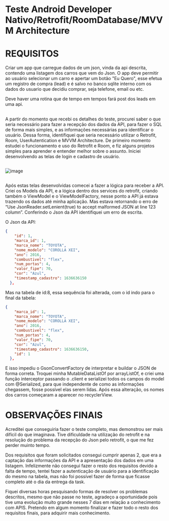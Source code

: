 # Teste Android Developer Nativo/Retrofit/RoomDatabase/MVVM Architecture

# REQUISITOS

<div>
Criar um app que carregue dados de um json, vinda da api descrita, contendo uma listagem dos carros que vem do Json. O app deve permitir ao usuário selecionar um carro e apertar um botão "Eu Quero", esse efetua um registro de compra (lead) e é salvo no banco sqlite interno com os dados do usuario que decidiu comprar, seja telefone, email ou etc.
  
  Deve haver uma rotina que de tempo em tempos fará post dos leads em uma api.
  
</div>

##

<div>
A partir do momento que recebi os detalhes do teste, procurei saber o que seria necessário para fazer a recepção dos dados da API, para fazer o SQL de forma mais simples, e as informações necessárias para identificar o usuário. 
Dessa forma, identifiquei que seria necessário utilizar o Retrofit, Room, UserAutentication e MVVM Architecture.
De primeiro momento estudei o funcionamento e uso do Retrofit e Room, e fiz alguns projetos simples para aprender e entender melhor sobre o assunto. 
Iniciei desenvolvendo as telas de login e cadastro de usuário.
 
</div>

##

![image](https://github.com/user-attachments/assets/207423cd-16b9-4668-ba73-a0870815f1d1)


##

<div>
Após estas telas desenvolvidas comecei a fazer a lógica para receber a API. Criei os Models da API, e a lógica dentro dos services do retrofit, criando também o ViewModel e o ViewModelFactory, nesse ponto a API já estava trazendo os dados até minha aplicação. 
Mas estava retornando o erro de “Use JsonReader.setLenient(true) to accept malformed JSON at line 123 column”.
Conferindo o Json da API identifiquei um erro de escrita.
  
</div>

O Json da API:
```json
{
    "id": 1,
    "marca_id": 1,
    "marca_nome": "TOYOTA",
    "nome_modelo": "COROLLA XEI",
    "ano": 2016,
    "combustivel": "flex",
    "num_portas": 4,
    "valor_fipe": 70,
    "cor": "Azul",
    "timestamp_cadastro": 1636636150
  },

```

Mas na tabela de id:8, essa sequência foi alterada, com o id indo para o final da tabela:

```json
{
    "marca_id": 1,
    "marca_nome": "TOYOTA",
    "nome_modelo": "COROLLA XEI",
    "ano": 2016,
    "combustivel": "flex",
    "num_portas": 4,
    "valor_fipe": 70,
    "cor": "Azul",
    "timestamp_cadastro": 1636636150,
    "id": 1
  },

```

<div>
E isso impediu o GsonConvertFactory de interpretar e buildar o JSON de forma correta. Troquei minha MutableDataListOf por arrayListOf, e criei uma função interceptor passando o .client e serializei todos os campos do model com @Serialized, para que independente de como as informações chegassem, fosse possível elas serem lidas. Após essa alteração, os nomes dos carros começaram a aparecer no recyclerView.
</div>

##

# OBSERVAÇÕES FINAIS

<div>
  Acreditei que conseguiria fazer o teste completo, mas demonstrou ser mais difícil do que imaginava. Tive dificuldade na utilização do retrofit e na resolução do problema da recepção do Json pelo retrofit, o que me fez perder muinto tempo.
  
  Dos requisitos que foram solicitados consegui cumprir apenas 2, que era a captação das informações da API e a apresentação dos dados em uma listagem. Infelizmente não consegui fazer o resto dos requisitos devido a falta de tempo, tentei fazer a autenticação de usuário para a identificação do mesmo na tabela, mas não foi possível fazer de forma que ficasse completo até o dia da entrega da task.
  
  Fiquei diversas horas pesquisando formas de resolver os problemas descritos, mesmo que não passe no teste, agradeço a oportunidade pois tive uma evolução muito grande nesses 7 dias em relação a conhecimento com APIS. Pretendo em algum momento finalizar e fazer todo o resto dos requisitos finais, para adquirir mais conhecimento.

</div>


